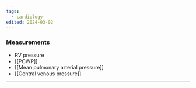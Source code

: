 ```yaml
---
tags:
  - cardiology
edited: 2024-03-02
---
```

### Measurements
- RV pressure 
- [[PCWP]]
- [[Mean pulmonary arterial pressure]]
- [[Central venous pressure]] 

---
